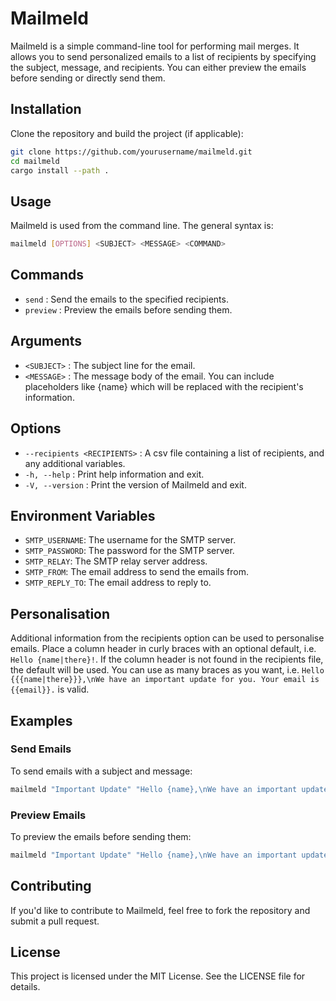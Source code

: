 # Mailmeld

Mailmeld is a simple command-line tool for performing mail merges. It allows you to send personalized emails to a list of recipients by specifying the subject, message, and recipients. You can either preview the emails before sending or directly send them.

## Installation

Clone the repository and build the project (if applicable):

```bash
git clone https://github.com/yourusername/mailmeld.git
cd mailmeld
cargo install --path .
```

## Usage

Mailmeld is used from the command line. The general syntax is:

```bash
mailmeld [OPTIONS] <SUBJECT> <MESSAGE> <COMMAND>
```

## Commands

- `send` : Send the emails to the specified recipients.
- `preview` : Preview the emails before sending them.

## Arguments

- `<SUBJECT>` : The subject line for the email.
- `<MESSAGE>` : The message body of the email. You can include placeholders like {name} which will be replaced with the recipient's information.

## Options

- `--recipients <RECIPIENTS>` : A csv file containing a list of recipients, and any additional variables.
- `-h, --help` : Print help information and exit.
- `-V, --version` : Print the version of Mailmeld and exit.

## Environment Variables

- `SMTP_USERNAME`: The username for the SMTP server.
- `SMTP_PASSWORD`: The password for the SMTP server.
- `SMTP_RELAY`: The SMTP relay server address.
- `SMTP_FROM`: The email address to send the emails from.
- `SMTP_REPLY_TO`: The email address to reply to.

## Personalisation

Additional information from the recipients option can be used to personalise emails.
Place a column header in curly braces with an optional default, i.e. `Hello {name|there}!`.
If the column header is not found in the recipients file, the default will be used.
You can use as many braces as you want, i.e. `Hello {{{name|there}}},\nWe have an important update for you. Your email is {{email}}.` is valid.

## Examples

### Send Emails

To send emails with a subject and message:

```bash
mailmeld "Important Update" "Hello {name},\nWe have an important update for you." send --recipients recipients.txt
```

### Preview Emails

To preview the emails before sending them:

```bash
mailmeld "Important Update" "Hello {name},\nWe have an important update for you." preview --recipients recipients.txt
```

## Contributing

If you'd like to contribute to Mailmeld, feel free to fork the repository and submit a pull request.

## License

This project is licensed under the MIT License. See the LICENSE file for details.
